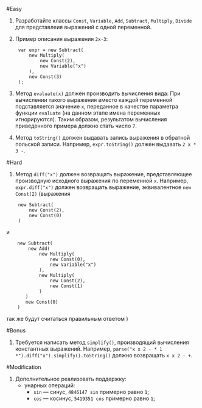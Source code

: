 #Easy
1. Разработайте классы `Const`, `Variable`, `Add`, `Subtract`, `Multiply`, `Divide` для представлеия выражений с одной переменной.
2. Пример описания выражения `2x-3`:
        
        var expr = new Subtract(
            new Multiply(
                new Const(2),
                new Variable("x")
            ),
            new Const(3)
        );
                                
3. Метод `evaluate(x)` должен производить вычисления вида: При вычислении такого выражения вместо каждой переменной подставляется значение `x`, переданное в качестве параметра функции `evaluate` (на данном этапе имена переменных игнорируются). Таким образом, результатом вычисления приведенного примера должно стать число `7`.
4. Метод `toString()` должен выдавать запись выражения в обратной польской записи. Например, `expr.toString()` должен выдавать `2 x * 3 -`.

#Hard
1. Метод `diff("x")` должен возвращать выражение, представляющее производную исходного выражения по переменной `x`. Например, `expr.diff("x")` должен возвращать выражение, эквивалентное `new Const(2)` (выражения 

        new Subtract(
            new Const(2), 
            new Const(0)
        )
 и

        new Subtract(
            new Add(
                new Multiply(
                    new Const(0), 
                    new Variable("x")
                ),
                new Multiply(
                    new Const(2), 
                    new Const(1)
                )
           )
           new Const(0)
        )
                             
так же будут считаться правильным ответом )

#Bonus
1. Требуется написать метод `simplify()`, производящий вычисления константных выражений. Например, `parse("x x 2 - * 1 *").diff("x").simplify().toString()`
должно возвращать `x x 2 - +`.

#Modification
1. Дополнительное реализовать поддержку:
	* унарных операций:
		* `sin` — синус, `4846147 sin` примерно равно `1`;
		* `cos` — косинус, `5419351 cos` примерно равно `1`;